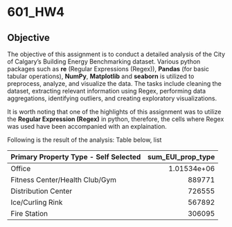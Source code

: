 # 601_HW4
## Objective
The objective of this assignment is to conduct a detailed analysis of the City of Calgary’s Building Energy Benchmarking dataset. Various python packages such as **re** (Regular Expressions (Regex)), **Pandas** (for basic tabular operations), **NumPy**, **Matplotlib** and **seaborn** is utilized to preprocess, analyze, and visualize the data. The tasks include cleaning the dataset, extracting relevant information using Regex, performing data aggregations, identifying outliers, and creating exploratory visualizations.

It is worth noting that one of the highlights of this assignment was to utilize the **Regular Expression (Regex)** in python, therefore, the cells where Regex was used have been accompanied with an explaination.

Following is the result of the analysis:
Table below, list

| Primary Property Type - Self Selected   |   sum_EUI_prop_type |
|:----------------------------------------|--------------------:|
| Office                                  |         1.01534e+06 |
| Fitness Center/Health Club/Gym          |    889771           |
| Distribution Center                     |    726555           |
| Ice/Curling Rink                        |    567892           |
| Fire Station                            |    306095           |
